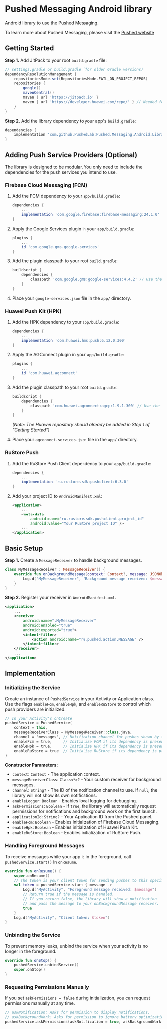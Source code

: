 # Pushed Messaging Android library

Android library to use the Pushed Messaging.

To learn more about Pushed Messaging, please visit the [Pushed website](https://pushed.dev)

## Getting Started

**Step 1.** Add JitPack to your root `build.gradle` file:

```gradle
// settings.gradle or build.gradle (for older Gradle versions)
dependencyResolutionManagement {
    repositoriesMode.set(RepositoriesMode.FAIL_ON_PROJECT_REPOS)
    repositories {
        google()
        mavenCentral()
        maven { url 'https://jitpack.io' }
        maven { url 'https://developer.huawei.com/repo/' } // Needed for HPK
    }
}
```

**Step 2.** Add the library dependency to your app's `build.gradle`:

```gradle
dependencies {
    implementation 'com.github.PushedLab:Pushed.Messaging.Android.Library:1.4.5' // Check for the latest version
}
```

## Adding Push Service Providers (Optional)

The library is designed to be modular. You only need to include the dependencies for the push services you intend to use.

### Firebase Cloud Messaging (FCM)

1.  Add the FCM dependency to your `app/build.gradle`:
    ```gradle
    dependencies {
        ...
        implementation 'com.google.firebase:firebase-messaging:24.1.0'
    }
    ```

2.  Apply the Google Services plugin in your `app/build.gradle`:
    ```gradle
    plugins {
        ...
        id 'com.google.gms.google-services'
    }
    ```

3.  Add the plugin classpath to your root `build.gradle`:
    ```gradle
    buildscript {
        dependencies {
            classpath 'com.google.gms:google-services:4.4.2' // Use the latest version
        }
    }
    ```

4.  Place your `google-services.json` file in the `app/` directory.

### Huawei Push Kit (HPK)

1.  Add the HPK dependency to your `app/build.gradle`:
    ```gradle
    dependencies {
        ...
        implementation 'com.huawei.hms:push:6.12.0.300'
    }
    ```

2.  Apply the AGConnect plugin in your `app/build.gradle`:
    ```gradle
    plugins {
        ...
        id 'com.huawei.agconnect'
    }
    ```

3.  Add the plugin classpath to your root `build.gradle`:
    ```gradle
    buildscript {
        dependencies {
            classpath 'com.huawei.agconnect:agcp:1.9.1.300' // Use the latest version
        }
    }
    ```
    *(Note: The Huawei repository should already be added in Step 1 of "Getting Started")*

4.  Place your `agconnect-services.json` file in the `app/` directory.

### RuStore Push

1.  Add the RuStore Push Client dependency to your `app/build.gradle`:
    ```gradle
    dependencies {
        ...
        implementation 'ru.rustore.sdk:pushclient:6.3.0'
    }
    ```

2.  Add your project ID to `AndroidManifest.xml`:
    ```xml
    <application>
        ...
        <meta-data
            android:name="ru.rustore.sdk.pushclient.project_id"
            android:value="Your RuStore project ID" />
        ...
    </application>
    ```

## Basic Setup

**Step 1.** Create a `MessageReceiver` to handle background messages.

```kotlin
class MyMessageReceiver : MessageReceiver() {
    override fun onBackgroundMessage(context: Context?, message: JSONObject) {
        Log.d("MyMessageReceiver", "Background message received: $message")
    }
}
```

**Step 2.** Register your receiver in `AndroidManifest.xml`.

```xml
<application>
    ...
    <receiver
        android:name=".MyMessageReceiver"                                               
        android:enabled="true"
        android:exported="true">
        <intent-filter>
            <action android:name="ru.pushed.action.MESSAGE" />
        </intent-filter>
    </receiver>
    ...
</application>
```

## Implementation

### Initializing the Service

Create an instance of `PushedService` in your Activity or Application class. Use the flags `enableFcm`, `enableHpk`, and `enableRuStore` to control which push providers are initialized.

```kotlin
// In your Activity's onCreate
pushedService = PushedService(
    context = this,
    messageReceiverClass = MyMessageReceiver::class.java,
    channel = "messages", // Notification channel for pushes shown by the library
    enableFcm = true,     // Initialize FCM if its dependency is present
    enableHpk = true,     // Initialize HPK if its dependency is present
    enableRuStore = true  // Initialize RuStore if its dependency is present
)
```

**Constructor Parameters:**
*   `context`: `Context` - The application context.
*   `messageReceiverClass`: `Class<*>?` - Your custom receiver for background messages.
*   `channel`: `String?` - The ID of the notification channel to use. If `null`, the library will not show its own notifications.
*   `enableLogger`: `Boolean` - Enables local logging for debugging.
*   `askPermissions`: `Boolean` - If `true`, the library will automatically request permissions for notifications and background work on the first launch.
*   `applicationId`: `String?` - Your Application ID from the Pushed panel.
*   `enableFcm`: `Boolean` - Enables initialization of Firebase Cloud Messaging.
*   `enableHpk`: `Boolean` - Enables initialization of Huawei Push Kit.
*   `enableRuStore`: `Boolean` - Enables initialization of RuStore Push.

### Handling Foreground Messages

To receive messages while your app is in the foreground, call `pushedService.start()` in `onResume`.

```kotlin
override fun onResume() {
    super.onResume()
    // The token is your client token for sending pushes to this specific user.
    val token = pushedService.start { message ->
        Log.d("MyActivity", "Foreground message received: $message")
        // Return true if the message is handled.
        // If you return false, the library will show a notification
        // and pass the message to your onBackgroundMessage receiver.
        true
    }
    Log.d("MyActivity", "Client token: $token")
}
```

### Unbinding the Service

To prevent memory leaks, unbind the service when your activity is no longer in the foreground.

```kotlin
override fun onStop() {
    pushedService.unbindService()
    super.onStop()
}
```

### Requesting Permissions Manually

If you set `askPermissions = false` during initialization, you can request permissions manually at any time.

```kotlin
// askNotification: Asks for permission to display notifications.
// askBackgroundWork: Asks for permission to ignore battery optimizations.
pushedService.askPermissions(askNotification = true, askBackgroundWork = true)
```



